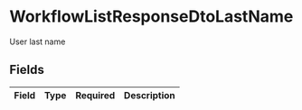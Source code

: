 # WorkflowListResponseDtoLastName

User last name


## Fields

| Field       | Type        | Required    | Description |
| ----------- | ----------- | ----------- | ----------- |